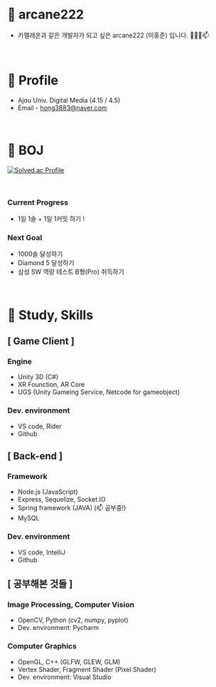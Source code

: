 # 🌱 arcane222
 - 카멜레온과 같은 개발자가 되고 싶은 arcane222 (이홍준) 입니다. 👀👋🌱📫

 <br>

# 📌 Profile
 - Ajou Univ. Digital Media (4.15 / 4.5)
 - Email - hong3883@naver.com

<br>

# 📌 BOJ
  [![Solved.ac Profile](http://mazassumnida.wtf/api/v2/generate_badge?boj=arcane22)](https://solved.ac/arcane22/)

  <br>


### Current Progress
 - 1일 1솔 + 1일 1커밋 하기 !

### Next Goal
 - 1000솔 달성하기 
 - Diamond 5 달성하기
 - 삼성 SW 역량 테스트 B형(Pro) 취득하기

<br>


# 📌 Study, Skills

## [ Game Client ]
### Engine
- Unity 3D (C#)
- XR Founction, AR Core
- UGS (Unity Gameing Service, Netcode for gameobject)
### Dev. environment
- VS code, Rider
- Github

## [ Back-end ]
### Framework
 - Node.js (JavaScript)
 - Express, Sequelize, Socket.IO
 - Spring framework (JAVA) (📫 공부중!)
 - MySQL

### Dev. environment
 - VS code, IntelliJ
 - Github

## [ 공부해본 것들 ]
### Image Processing, Computer Vision
 - OpenCV, Python (cv2, numpy, pyplot)
 - Dev. environment: Pycharm
### Computer Graphics
 - OpenGL, C++ (GLFW, GLEW, GLM)
 - Vertex Shader, Fragment Shader (Pixel Shader)
 - Dev. environment: Visual Studio

<br>
